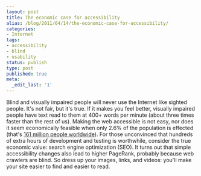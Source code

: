 ```yaml
---
layout: post
title: The economic case for accessibility
alias: /blog/2011/04/14/the-economic-case-for-accessibility/
categories:
- Internet
tags:
- accessibility
- blind
- usability
status: publish
type: post
published: true
meta:
  _edit_last: '1'
---
```

Blind and visually impaired people will never use the Internet like sighted people. It's not fair, but it's true. If it makes you feel better, visually impaired people have text read to them at 400+ words per minute (about three times faster than the rest of us). Making the web accessible is not easy, nor does it seem economically feasible when only 2.6% of the population is effected (that's <a title="Wikipedia: Blindness:Epidemiology" href="https://en.wikipedia.org/wiki/Blindness#Epidemiology" target="_blank">161 million people worldwide</a>). For those unconvinced that hundreds of extra hours of development and testing is worthwhile, consider the true economic value: search engine optimization (SEO). It turns out that simple accessibility changes also lead to higher PageRank, probably because web crawlers are blind. So dress up your images, links, and videos: you'll make your site easier to find and easier to read.
